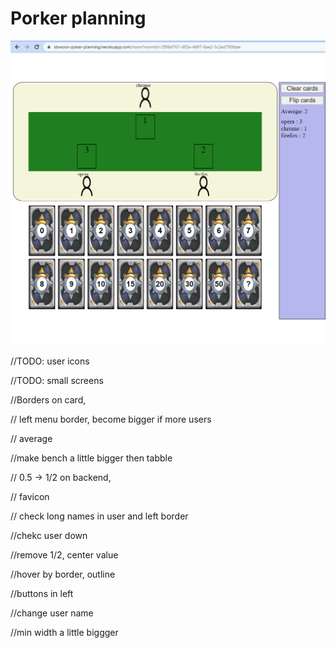 # Porker planning

![](img/overview.png)

//TODO: user icons

//TODO: small screens

//Borders on card, 

// left menu border, become bigger if more users

// average

//make bench a little bigger then tabble

// 0.5 -> 1/2 on backend, 

// favicon

// check long names in user and left border

//chekc user down

//remove 1/2, center value

//hover by border, outline

//buttons in left

//change user name

//min width a little biggger
